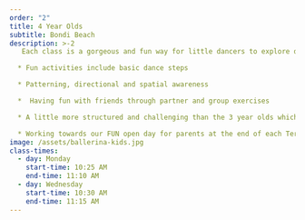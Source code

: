 ```yaml
---
order: "2"
title: 4 Year Olds
subtitle: Bondi Beach
description: >-2
   Each class is a gorgeous and fun way for little dancers to explore dance with the right balance between structure and creativity. Dancers will learn proper ballet steps and positions developing a quality foundation to move up to the Pre-Primary Royal Academy of Dance level.

  * Fun activities include basic dance steps

  * Patterning, directional and spatial awareness

  *  Having fun with friends through partner and group exercises

  * A little more structured and challenging than the 3 year olds which helps in their preparation for their future school days

  * Working towards our FUN open day for parents at the end of each Term
image: /assets/ballerina-kids.jpg
class-times:
  - day: Monday
    start-time: 10:25 AM
    end-time: 11:10 AM
  - day: Wednesday
    start-time: 10:30 AM
    end-time: 11:15 AM
---
```

